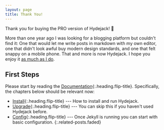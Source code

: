 ```yaml
---
layout: page
title: Thank You!
---
```


Thank you for buying the PRO version of Hydejack! 🎉

More than one year ago I was looking for a blogging platform but couldn't find it:
One that would let me write posts in markdown with my own editor,
one that didn't look awful buy modern design standards, and one that felt snappy on a mobile phone.
That and more is now Hydejack. I hope you enjoy it [as much as I do](https://qwtel.com/).

## First Steps
Please start by reading the [Documentation]{:.heading.flip-title}.
Specifically, the chapters below should be relevant now:

* [Install]{:.heading.flip-title} --- How to install and run Hydejack.
* [Upgrade]{:.heading.flip-title} --- You can skip this if you haven't used Hydejack before.
* [Config]{:.heading.flip-title} --- Once Jekyll is running you can start with basic configuration.
{:.related-posts.faded}

[documentation]: docs/7.5.1/index.md
[install]: docs/7.5.1/install.md
[upgrade]: docs/7.5.1/upgrade.md
[config]: docs/7.5.1/config.md
